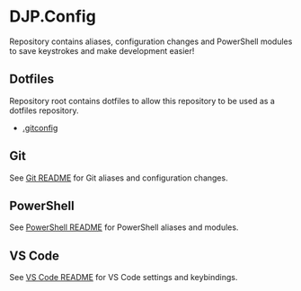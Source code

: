 # DJP.Config
Repository contains aliases, configuration changes and PowerShell modules to save keystrokes and make development easier!

## Dotfiles
Repository root contains dotfiles to allow this repository to be used as a dotfiles repository.
- [.gitconfig](.gitconfig)

## Git
See [Git README](Git/README.md) for Git aliases and configuration changes.

## PowerShell
See [PowerShell README](PowerShell/README.md) for PowerShell aliases and modules.

## VS Code
See [VS Code README](VSCode/README.md) for VS Code settings and keybindings.
